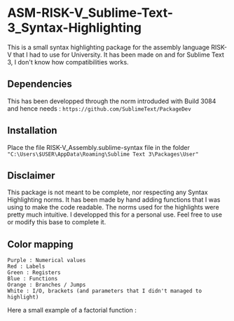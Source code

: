 # ASM-RISK-V_Sublime-Text-3_Syntax-Highlighting
This is a small syntax highlighting package for the assembly language RISK-V that I had to use for University.
It has been made on and for Sublime Text 3, I don't know how compatibilities works.

## Dependencies
This has been developped through the norm introduded with Build 3084 and hence needs :
`https://github.com/SublimeText/PackageDev`

## Installation
Place the file RISK-V_Assembly.sublime-syntax file in the folder
`"C:\Users\$USER\AppData\Roaming\Sublime Text 3\Packages\User"`

## Disclaimer
This package is not meant to be complete, nor respecting any Syntax Highlighting norms. It has been made by hand adding functions that I was using to make the code readable. The norms used for the highlights were pretty much intuitive.
I developped this for a personal use. Feel free to use or modify this base to complete it.

## Color mapping
```
Purple : Numerical values
Red : Labels
Green : Registers
Blue : Functions
Orange : Branches / Jumps
White : I/O, brackets (and parameters that I didn't managed to highlight)
```
Here a small example of a factorial function :

